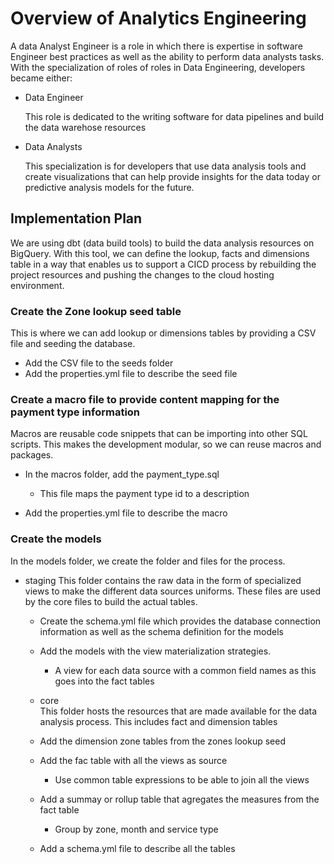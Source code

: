 # Overview of Analytics Engineering

A data Analyst Engineer is a role in which there is expertise in software Engineer best practices as well as the ability to perform data analysts tasks. With the specialization of roles
of roles in Data Engineering, developers became either:

- Data Engineer
  
     This role is dedicated to the writing software for data pipelines and build the data warehose resources

- Data Analysts

     This specialization is for developers that use data analysis tools and create visualizations that can help provide insights for the data today or predictive
     analysis models for the future.

## Implementation Plan

We are using dbt (data build tools) to build the data analysis resources on BigQuery. With this tool, we can define the lookup, facts and dimensions table in a way 
that enables us to support a CICD process by rebuilding the project resources and pushing the changes to the cloud hosting environment.

### Create the Zone lookup seed table

This is where we can add lookup or dimensions tables by providing a CSV file and seeding the database.

  - Add the CSV file to the seeds folder
  - Add the properties.yml file to describe the seed file


### Create a macro file to provide content mapping for the payment type information

 Macros are reusable code snippets that can be importing into other SQL scripts. This makes the development modular, so we can reuse macros and packages.

  - In the macros folder, add the payment_type.sql
    - This file maps the payment type id to a description

  - Add the properties.yml file to describe the macro

### Create the models

  In the models folder, we create the folder and files for the process. 
  
  - staging
    This folder contains the raw data in the form of specialized views to make the different data sources uniforms. These files are used by the core files to build the
    actual tables.

    - Create the schema.yml file which provides the database connection information as well as the schema definition for the models
    - Add the models with the view materialization strategies. 
       - A view for each data source with a common field names as this goes into the fact tables

    - core   
     This folder hosts the resources that are made available for the data analysis process. This includes fact and dimension tables

     - Add the dimension zone tables from the zones lookup seed
     - Add the fac table with all the views as source
         - Use common table expressions to be able to join all the views
     - Add a summay or rollup table that agregates the measures from the fact table
        - Group by zone, month and service type
    - Add a schema.yml file to describe all the tables

    

    
    
